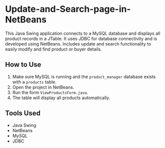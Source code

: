 # Update-and-Search-page-in-NetBeans

This Java Swing application connects to a MySQL database and displays all product records in a JTable. It uses JDBC for database connectivity and is developed using NetBeans. Includes update and search functionality to easily modify and find product or buyer details.

## How to Use
1. Make sure MySQL is running and the `product_manager` database exists with a `products` table.
2. Open the project in NetBeans.
3. Run the form `ViewProductsForm.java`.
4. The table will display all products automatically.

## Tools Used
- Java Swing
- NetBeans
- MySQL
- JDBC
